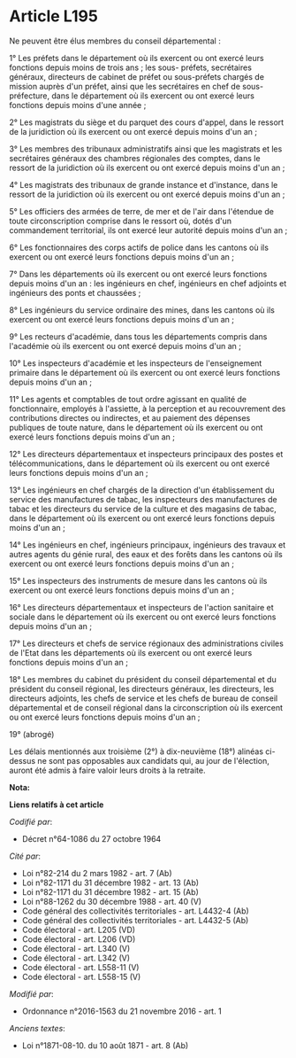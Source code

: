 # Article L195

Ne peuvent être élus membres du conseil départemental :

1° Les préfets dans le département où ils exercent ou ont exercé leurs fonctions depuis moins de trois ans ; les sous-
préfets, secrétaires généraux, directeurs de cabinet de préfet ou sous-préfets chargés de mission auprès d'un préfet, ainsi
que les secrétaires en chef de sous-préfecture, dans le département où ils exercent ou ont exercé leurs fonctions depuis
moins d'une année ;

2° Les magistrats du siège et du parquet des cours d'appel, dans le ressort de la juridiction où ils exercent ou ont exercé
depuis moins d'un an ;

3° Les membres des tribunaux administratifs ainsi que les magistrats et les secrétaires généraux des chambres régionales des
comptes, dans le ressort de la juridiction où ils exercent ou ont exercé depuis moins d'un an ;

4° Les magistrats des tribunaux de grande instance et d'instance, dans le ressort de la juridiction où ils exercent ou ont
exercé depuis moins d'un an ;

5° Les officiers des armées de terre, de mer et de l'air dans l'étendue de toute circonscription comprise dans le ressort où,
dotés d'un commandement territorial, ils ont exercé leur autorité depuis moins d'un an ;

6° Les fonctionnaires des corps actifs de police dans les cantons où ils exercent ou ont exercé leurs fonctions depuis moins
d'un an ;

7° Dans les départements où ils exercent ou ont exercé leurs fonctions depuis moins d'un an : les ingénieurs en chef,
ingénieurs en chef adjoints et ingénieurs des ponts et chaussées ;

8° Les ingénieurs du service ordinaire des mines, dans les cantons où ils exercent ou ont exercé leurs fonctions depuis moins
d'un an ;

9° Les recteurs d'académie, dans tous les départements compris dans l'académie où ils exercent ou ont exercé depuis moins
d'un an ;

10° Les inspecteurs d'académie et les inspecteurs de l'enseignement primaire dans le département où ils exercent ou ont
exercé leurs fonctions depuis moins d'un an ;

11° Les agents et comptables de tout ordre agissant en qualité de fonctionnaire, employés à l'assiette, à la perception et au
recouvrement des contributions directes ou indirectes, et au paiement des dépenses publiques de toute nature, dans le
département où ils exercent ou ont exercé leurs fonctions depuis moins d'un an ;

12° Les directeurs départementaux et inspecteurs principaux des postes et télécommunications, dans le département où ils
exercent ou ont exercé leurs fonctions depuis moins d'un an ;

13° Les ingénieurs en chef chargés de la direction d'un établissement du service des manufactures de tabac, les inspecteurs
des manufactures de tabac et les directeurs du service de la culture et des magasins de tabac, dans le département où ils
exercent ou ont exercé leurs fonctions depuis moins d'un an ;

14° Les ingénieurs en chef, ingénieurs principaux, ingénieurs des travaux et autres agents du génie rural, des eaux et des
forêts dans les cantons où ils exercent ou ont exercé leurs fonctions depuis moins d'un an ;

15° Les inspecteurs des instruments de mesure dans les cantons où ils exercent ou ont exercé leurs fonctions depuis moins
d'un an ;

16° Les directeurs départementaux et inspecteurs de l'action sanitaire et sociale dans le département où ils exercent ou ont
exercé leurs fonctions depuis moins d'un an ;

17° Les directeurs et chefs de service régionaux des administrations civiles de l'Etat dans les départements où ils exercent
ou ont exercé leurs fonctions depuis moins d'un an ;

18° Les membres du cabinet du président du conseil départemental et du président du conseil régional, les directeurs
généraux, les directeurs, les directeurs adjoints, les chefs de service et les chefs de bureau de conseil départemental et de
conseil régional dans la circonscription où ils exercent ou ont exercé leurs fonctions depuis moins d'un an ;

19° (abrogé)

Les délais mentionnés aux troisième (2°) à dix-neuvième (18°) alinéas ci-dessus ne sont pas opposables aux candidats qui, au
jour de l'élection, auront été admis à faire valoir leurs droits à la retraite.

**Nota:**



**Liens relatifs à cet article**

_Codifié par_:

  - Décret n°64-1086 du 27 octobre 1964

_Cité par_:

  - Loi n°82-214 du 2 mars 1982 - art. 7 (Ab)
  - Loi n°82-1171 du 31 décembre 1982 - art. 13 (Ab)
  - Loi n°82-1171 du 31 décembre 1982 - art. 15 (Ab)
  - Loi n°88-1262 du 30 décembre 1988 - art. 40 (V)
  - Code général des collectivités territoriales - art. L4432-4 (Ab)
  - Code général des collectivités territoriales - art. L4432-5 (Ab)
  - Code électoral - art. L205 (VD)
  - Code électoral - art. L206 (VD)
  - Code électoral - art. L340 (V)
  - Code électoral - art. L342 (V)
  - Code électoral - art. L558-11 (V)
  - Code électoral - art. L558-15 (V)

_Modifié par_:

  - Ordonnance n°2016-1563 du 21 novembre 2016 - art. 1

_Anciens textes_:

  - Loi n°1871-08-10. du 10 août 1871 - art. 8 (Ab)

